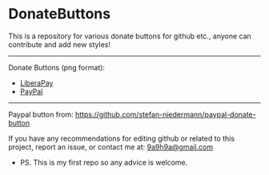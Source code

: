 # DonateButtons
This is a repository for various donate buttons for github etc., anyone can contribute and add new styles!

---
Donate Buttons (png format):
- [LiberaPay](https://raw.githubusercontent.com/aha999/DonateButtons/master/LiberaPay.png)
- [PayPal](https://raw.githubusercontent.com/aha999/DonateButtons/master/Paypal.png)

---

Paypal button from: https://github.com/stefan-niedermann/paypal-donate-button

If you have any recommendations for editing github or related to this project, report an issue, or contact me at: 9a9h9a@gmail.com
- PS. This is my first repo so any advice is welcome.

